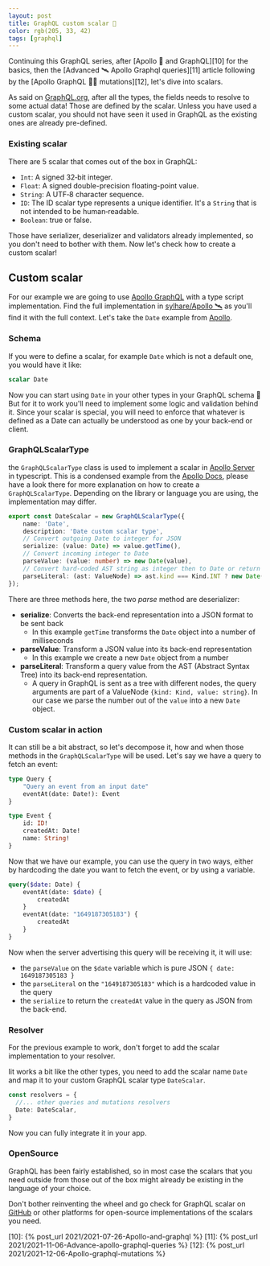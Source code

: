 ```yaml
---
layout: post
title: GraphQL custom scalar 🔭  
color: rgb(205, 33, 42)
tags: [graphql]
---
```


Continuing this GraphQL series, after [Apollo 🚀 and GraphQL][10] for the basics, then the [Advanced 🛰 Apollo Graphql queries][11]
article following by the [Apollo GraphQL 👩‍🚀 mutations][12], let's dive into scalars.

As said on [GraphQL.org][2], after all the types, the fields needs to resolve to some actual data!
Those are defined by the scalar.
Unless you have used a custom scalar, you should not have seen it used in GraphQL as the existing ones are already pre-defined.

### Existing scalar 

There are 5 scalar that comes out of the box in GraphQL:

- `Int`: A signed 32‐bit integer.
- `Float`: A signed double-precision floating-point value.
- `String`: A UTF‐8 character sequence.
- `ID`: The ID scalar type represents a unique identifier. It's a `String` that is not intended to be human‐readable.
- `Boolean`: true or false.

Those have serializer, deserializer and validators already implemented, so you don't need to bother with them.
Now let's check how to create a custom scalar!

## Custom scalar

For our example we are going to use [Apollo GraphQL][1] with a type script implementation.
Find the full implementation in [sylhare/Apollo 🛰][3] as you'll find it with the full context.
Let's take the `Date` example from [Apollo][1].

### Schema

If you were to define a scalar, for example `Date` which is not a default one, you would have it like:

```graphql
scalar Date
```

Now you can start using `Date` in your other types in your GraphQL schema 🎉
But for it to work you'll need to implement some logic and validation behind it. Since your scalar is special, you 
will need to enforce that whatever is defined as a Date can actually be understood as one by your back-end or client.

### GraphQLScalarType

the `GraphQLScalarType` class is used to implement a scalar in [Apollo Server][5] in typescript.
This is a condensed example from the [Apollo Docs][1], please have a look there for more explanation on how
to create a `GraphQLScalarType`. Depending on the library or language you are using, the implementation may differ.

```ts
export const DateScalar = new GraphQLScalarType({
    name: 'Date',
    description: 'Date custom scalar type',
    // Convert outgoing Date to integer for JSON
    serialize: (value: Date) => value.getTime(),
    // Convert incoming integer to Date
    parseValue: (value: number) => new Date(value),
    // Convert hard-coded AST string as integer then to Date or return Invalid hard-coded value (not an integer)
    parseLiteral: (ast: ValueNode) => ast.kind === Kind.INT ? new Date(parseInt(ast.value, 10)) : null,
});
```

There are three methods here, the two _parse_ method are deserializer:

- **serialize**: Converts the back-end representation into a JSON format to be sent back
  - In this example `getTime` transforms the `Date` object into a number of milliseconds
- **parseValue**: Transform a JSON value into its back-end representation
  - In this example we create a new `Date` object from a number
- **parseLiteral**: Transform a query value from the AST (Abstract Syntax Tree) into its back-end representation.
  - A query in GraphQL is sent as a tree with different nodes, the query arguments are part of a ValueNode `{kind: Kind, value: string}`.
    In our case we parse the number out of the `value` into a new `Date` object.

### Custom scalar in action

It can still be a bit abstract, so let's decompose it, how and when those methods in the `GraphQLScalarType` will be used.
Let's say we have a query to fetch an event:

```graphql
type Query {
    "Query an event from an input date"
    eventAt(date: Date!): Event
}

type Event {
    id: ID!
    createdAt: Date!
    name: String!
}
```

Now that we have our example, you can use the query in two ways, either by hardcoding the date you want to fetch the
event, or by using a variable.

```graphql
query($date: Date) {
    eventAt(date: $date) {
        createdAt
    }
    eventAt(date: "1649187305183") {
        createdAt
    }
}
```

Now when the server advertising this query will be receiving it, it will use:
- the `parseValue` on the `$date` variable which is pure JSON `{ date: 1649187305183 }`
- the `parseLiteral` on the `"1649187305183"` which is a hardcoded value in the query
- the `serialize` to return the `createdAt` value in the query as JSON from the back-end.

### Resolver

For the previous example to work, don't forget to add the scalar implementation to your resolver.

Iit works a bit like the other types,
you need to add the scalar name `Date` and map it to your custom GraphQL scalar type `DateScalar`.

```ts
const resolvers = {
  //... other queries and mutations resolvers
  Date: DateScalar,
}
```

Now you can fully integrate it in your app.

### OpenSource

GraphQL has been fairly established, so in most case the scalars that you need outside from those out of the box might
already be existing in the language of your choice.

Don't bother reinventing the wheel and go check for GraphQL scalar on [GitHub][4] or other platforms for open-source 
implementations of the scalars you need.

[1]: https://www.apollographql.com/docs/apollo-server/schema/custom-scalars/
[2]: https://graphql.org/learn/schema/
[3]: https://github.com/sylhare/Apollo
[4]: https://github.com/search?q=scalar+graphql
[5]: https://www.apollographql.com/docs/apollo-server/getting-started/
[10]: {% post_url 2021/2021-07-26-Apollo-and-graphql %}
[11]: {% post_url 2021/2021-11-06-Advance-apollo-graphql-queries %}
[12]: {% post_url 2021/2021-12-06-Apollo-graphql-mutations %}
